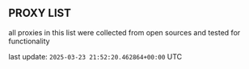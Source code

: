 ## PROXY LIST

all proxies in this list were collected from open sources and tested for functionality

last update: `2025-03-23 21:52:20.462864+00:00` UTC